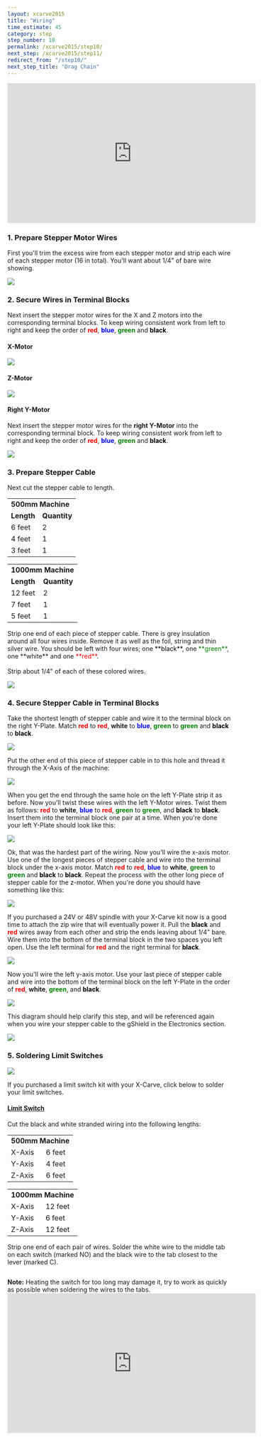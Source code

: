 ```yaml
---
layout: xcarve2015
title: "Wiring"
time_estimate: 45
category: step
step_number: 10
permalink: /xcarve2015/step10/
next_step: /xcarve2015/step11/
redirect_from: "/step10/"
next_step_title: "Drag Chain"
---
```


<iframe width="560" height="315" src="https://www.youtube.com/embed/_vCIVagKgzA" frameborder="0" allowfullscreen>
</iframe>
<h3 id="prepare-stepper-motor-wires">
1. Prepare Stepper Motor Wires</h3>

First you'll trim the excess wire from each stepper motor and strip each wire of each stepper motor (16 in total). You'll want about 1/4" of bare wire showing.

![](https://dzevsq2emy08i.cloudfront.net/paperclip/project_instruction_image_uploaded_images/770/original/0673.jpg?1425054295)

<h3 id="secure-wires">
2. Secure Wires in Terminal Blocks</h3>

Next insert the stepper motor wires for the X and Z motors into the corresponding terminal blocks. To keep wiring consistent work from left to right and keep the order of <span style="color:red">**red**</span>, <span style="color:blue">**blue**</span>, <span style="color:green">**green**</span> and <span style="color:black">**black**</span>.

#### X-Motor

![](https://dzevsq2emy08i.cloudfront.net/paperclip/project_instruction_image_uploaded_images/762/original/0678.jpg?1425052768)

#### Z-Motor

![](https://dzevsq2emy08i.cloudfront.net/paperclip/project_instruction_image_uploaded_images/763/original/0686.jpg?1425052769)

#### Right Y-Motor

Next insert the stepper motor wires for the **right Y-Motor** into the corresponding terminal block. To keep wiring consistent work from left to right and keep the order of <span style="color:red">**red**</span>, <span style="color:blue">**blue**</span>, <span style="color:green">**green**</span> and <span style="color:black">**black**</span>.

![](https://dzevsq2emy08i.cloudfront.net/paperclip/project_instruction_image_uploaded_images/764/original/0694.jpg?1425052770)

<h3 id="prepare-stepper-cable">
3. Prepare Stepper Cable</h3>

Next cut the stepper cable to length.

<table>
	<tr>
		<td colspan="2"><strong>500mm Machine</strong> </td>
	</tr>
	<tr>
		<td> <strong>Length</strong> </td>
		<td> <strong>Quantity</strong> </td>
	</tr>
	<tr>
		<td> 6 feet </td>
		<td> 2 </td>
	</tr>
	<tr>
		<td> 4 feet </td>
		<td>1 </td>
	</tr>
	<tr>
		<td> 3 feet </td>
		<td> 1 </td>
	</tr>
</table>
<table>
	<tr>
		<td colspan="2"><strong>1000mm Machine</strong> </td>
	</tr>
	<tr>
		<td> <strong>Length</strong> </td>
		<td> <strong>Quantity</strong> </td>
	</tr>
	<tr>
		<td> 12 feet </td>
		<td> 2 </td>
	</tr>
	<tr>
		<td> 7 feet </td>
		<td> 1 </td>
	</tr>
	<tr>
		<td> 5 feet </td>
		<td> 1 </td>
	</tr>
</table>
Strip one end of each piece of stepper cable. There is grey insulation around all four wires inside. Remove it as well as the foil, string and thin silver wire. You should be left with four wires; one <span style="color:black">**black**</span>, one <span style="color:green">**green**</span>, one **white** and one <span style="color:red">**red**</span>.

<div class="row image-row"><img src="https://dzevsq2emy08i.cloudfront.net/paperclip/project_instruction_image_uploaded_images/771/original/1060.jpg?1425054296" class="thumbnail col-md-6" alt="" /> <img src="https://dzevsq2emy08i.cloudfront.net/paperclip/project_instruction_image_uploaded_images/772/original/1061.jpg?1425054297" class="thumbnail col-md-6" alt="" /> <img src="https://dzevsq2emy08i.cloudfront.net/paperclip/project_instruction_image_uploaded_images/773/original/1062.jpg?1425054298" class="thumbnail col-md-6" alt="" /> <img src="https://dzevsq2emy08i.cloudfront.net/paperclip/project_instruction_image_uploaded_images/774/original/1063.jpg?1425054298" class="thumbnail col-md-6" alt="" /></div>
Strip about 1/4" of each of these colored wires.

![](https://dzevsq2emy08i.cloudfront.net/paperclip/project_instruction_image_uploaded_images/775/original/1066.jpg?1425054522)

<h3 id="secure-stepper-cable">
4. Secure Stepper Cable in Terminal Blocks</h3>

Take the shortest length of stepper cable and wire it to the terminal block on the right Y-Plate. Match <span style="color:red">**red**</span> to <span style="color:red">**red**</span>, **white** to <span style="color:blue">**blue**</span>, <span style="color: green">**green**</span> to <span style="color:green">**green**</span> and <span style="color:black">**black**</span> to <span style="color:black">**black**</span>.

![](https://dzevsq2emy08i.cloudfront.net/paperclip/project_instruction_image_uploaded_images/776/original/0700.jpg?1425054523)

Put the other end of this piece of stepper cable in to this hole and thread it through the X-Axis of the machine:

![](https://dzevsq2emy08i.cloudfront.net/paperclip/project_instruction_image_uploaded_images/777/original/0702.jpg?1425054524)

When you get the end through the same hole on the left Y-Plate strip it as before. Now you'll twist these wires with the left Y-Motor wires. Twist them as follows: <span style="color:red">**red**</span> to **white**, <span style="color:blue">**blue**</span> to <span style="color:red">**red**</span>, <span style="color:green">**green**</span> to <span style="color:green">**green**</span>, and <span style="color:black">**black**</span> to <span style="color:black">**black**</span>. Insert them into the terminal block one pair at a time. When you're done your left Y-Plate should look like this:

![](https://dzevsq2emy08i.cloudfront.net/paperclip/project_instruction_image_uploaded_images/778/original/0717.jpg?1425054525)

Ok, that was the hardest part of the wiring. Now you'll wire the x-axis motor. Use one of the longest pieces of stepper cable and wire into the terminal block under the x-axis motor. Match <span style="color:red">**red**</span> to <span style="color:red">**red**</span>, <span style="color:blue">**blue**</span> to **white**, <span style="color:green">**green**</span> to <span style="color:green">**green**</span> and <span style="color:black">**black**</span> to <span style="color:black">**black**</span>. Repeat the process with the other long piece of stepper cable for the z-motor. When you're done you should have something like this:

![](https://dzevsq2emy08i.cloudfront.net/paperclip/project_instruction_image_uploaded_images/779/original/0719.jpg?1425054807)

If you purchased a 24V or 48V spindle with your X-Carve kit now is a good time to attach the zip wire that will eventually power it. Pull the <span style="color:black">**black**</span> and <span style="color:red">**red**</span> wires away from each other and strip the ends leaving about 1/4" bare. Wire them into the bottom of the terminal block in the two spaces you left open. Use the left terminal for <span style="color:red">**red**</span> and the right terminal for <span style="color:black">**black**</span>.

![](https://dzevsq2emy08i.cloudfront.net/paperclip/project_instruction_image_uploaded_images/780/original/0735.jpg?14250548081)

Now you'll wire the left y-axis motor. Use your last piece of stepper cable and wire into the bottom of the terminal block on the left Y-Plate in the order of <span style="color:red">**red**</span>, **white**, <span style="color:green">**green**</span>, and <span style="color:black">**black**</span>.

![](https://dzevsq2emy08i.cloudfront.net/paperclip/project_instruction_image_uploaded_images/781/original/0722.jpg?1425054808)

This diagram should help clarify this step, and will be referenced again when you wire your stepper cable to the gShield in the Electronics section.

<img src="wiring-diagram2.jpg">

<h3 id="solder-limit-switches">
5. Soldering Limit Switches</h3>

<img src="limitSwitchescopy.jpg">

If you purchased a limit switch kit with your X-Carve, click below to solder your limit switches.

<div class="panel-group" id="limit-switch-accordion" role="tablist" aria-multiselectable="true">
<div class="panel panel-default">
<a data-toggle="collapse" data-parent="#limit-switch-accordion" href="#limit-switch" aria-expanded="false" aria-controls="limit-switch" class="panel-heading" role="tab" id="limit-switch-header">

<h4 class="panel-title">
Limit Switch

</h4>
<div class="expand-icons">
<i class="fa fa-plus"></i>
 <i class="fa fa-minus"></i>

</div>
</a>

<div id="limit-switch" class="panel-collapse collapse" role="tabpanel" aria-labelledby="limit-switch-header">
<div class="panel-body">
Cut the black and white stranded wiring into the following lengths:

<table>
	<tr>
		<td colspan="2"><strong>500mm Machine</strong> </td>
	</tr>
	<tr>
		<td> X-Axis </td>
		<td> 6 feet </td>
	</tr>
	<tr>
		<td> Y-Axis </td>
		<td> 4 feet </td>
	</tr>
	<tr>
		<td> Z-Axis </td>
		<td> 6 feet </td>
	</tr>
</table>
<table>
	<tr>
		<td colspan="2"><strong>1000mm Machine</strong> </td>
	</tr>
	<tr>
		<td> X-Axis </td>
		<td> 12 feet </td>
	</tr>
	<tr>
		<td> Y-Axis </td>
		<td> 6 feet </td>
	</tr>
	<tr>
		<td> Z-Axis </td>
		<td> 12 feet </td>
	</tr>
</table>
Strip one end of each pair of wires. Solder the white wire to the middle tab on each switch (marked NO) and the black wire to the tab closest to the lever (marked C).

 <p style="text-align:center;"><img src="https://dzevsq2emy08i.cloudfront.net/paperclip/project_instruction_image_uploaded_images/867/original/1193.jpg?1427922595" alt="" /></p>

<div class="note">
<i class="fa fa-hand-o-right"></i>
 <span class="note-text">
 <strong>Note:</strong> Heating the switch for too long may damage it, try to work as quickly as possible when soldering the wires to the tabs.
 </span>

</div>
<iframe width="560" height="315" src="https://www.youtube.com/embed/mBiC6D7dsxs" frameborder="0" allowfullscreen>
</iframe>
</div>
</div>
</div>
</div>
